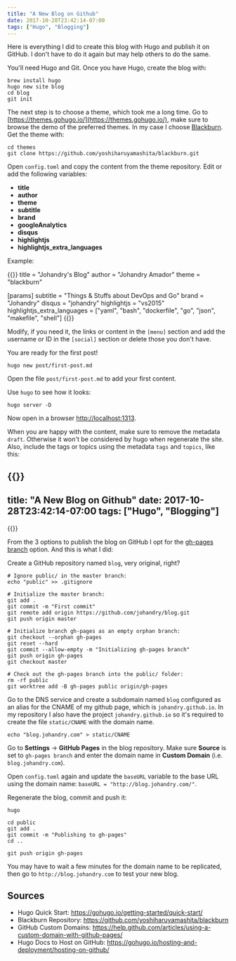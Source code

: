 ```yaml
---
title: "A New Blog on Github"
date: 2017-10-28T23:42:14-07:00
tags: ["Hugo", "Blogging"]
---
```


Here is everything I did to create this blog with Hugo and publish it on GitHub. I don't have to do it again but may help others to do the same.

You'll need Hugo and Git. Once you have Hugo, create the blog with:

```
brew install hugo
hugo new site blog
cd blog
git init
```

The next step is to choose a theme, which took me a long time. Go to [https://themes.gohugo.io/](https://themes.gohugo.io/), make sure to browse the demo of the preferred themes. In my case I choose [Blackburn](https://themes.gohugo.io/blackburn/). Get the theme with:

    cd themes
    git clone https://github.com/yoshiharuyamashita/blackburn.git

Open `config.toml` and copy the content from the theme repository. Edit or add the following variables:

* **title**
* **author**
* **theme**
* **subtitle**
* **brand**
* **googleAnalytics**
* **disqus**
* **highlightjs**
* **highlightjs_extra_languages**

Example:

{{<highlight toml>}}
title = "Johandry's Blog"
author = "Johandry Amador"
theme = "blackburn"

[params]
  subtitle = "Things & Stuffs about DevOps and Go"
  brand = "Johandry"
  disqus = "johandry"
  highlightjs = "vs2015"
  highlightjs_extra_languages = ["yaml", "bash", "dockerfile", "go", "json", "makefile", "shell"]
{{</highlight>}}

Modify, if you need it, the links or content in the `[menu]` section and add the username or ID in the `[social]` section or delete those you don't have.

You are ready for the first post!

    hugo new post/first-post.md

Open the file `post/first-post.md` to add your first content.

Use `hugo` to see how it looks:

    hugo server -D

Now open in a browser [http://localhost:1313](http://localhost:1313).

When you are happy with the content, make sure to remove the metadata `draft`. Otherwise it won't be considered by hugo when regenerate the site. Also, include the tags or topics using the metadata `tags` and `topics`, like this:

{{<highlight yaml>}}
---
title: "A New Blog on Github"
date: 2017-10-28T23:42:14-07:00
tags: ["Hugo", "Blogging"]
---
{{</highlight>}}

From the 3 options to publish the blog on GitHub I opt for the [gh-pages branch](https://gohugo.io/hosting-and-deployment/hosting-on-github/#deployment-from-your-gh-pages-branch) option. And this is what I did:

Create a GitHub repository named `blog`, very original, right?

    # Ignore public/ in the master branch:
    echo "public" >> .gitignore

    # Initialize the master branch:
    git add .
    git commit -m "First commit"
    git remote add origin https://github.com/johandry/blog.git
    git push origin master

    # Initialize branch gh-pages as an empty orphan branch:
    git checkout --orphan gh-pages
    git reset --hard
    git commit --allow-empty -m "Initializing gh-pages branch"
    git push origin gh-pages
    git checkout master

    # Check out the gh-pages branch into the public/ folder:
    rm -rf public
    git worktree add -B gh-pages public origin/gh-pages

Go to the DNS service and create a subdomain named `blog` configured as an alias for the CNAME of my github page, which is `johandry.github.io`. In my repository I also have the project `johandry.github.io` so it's required to create the file `static/CNAME` with the domain name.

    echo "blog.johandry.com" > static/CNAME

Go to **Settings** → **GitHub Pages** in the blog repository. Make sure **Source** is set to `gh-pages branch` and enter the domain name in **Custom Domain** (i.e. `blog.johandry.com`).

Open `config.toml` again and update the `baseURL` variable to the base URL using the domain name: `baseURL = "http://blog.johandry.com/"`.

Regenerate the blog, commit and push it:

    hugo

    cd public
    git add .
    git commit -m "Publishing to gh-pages"
    cd ..

    git push origin gh-pages

You may have to wait a few minutes for the domain name to be replicated, then go to `http://blog.johandry.com` to test your new blog.

## Sources

* Hugo Quick Start: https://gohugo.io/getting-started/quick-start/
* Blackburn Repository: https://github.com/yoshiharuyamashita/blackburn
* GitHub Custom Domains: https://help.github.com/articles/using-a-custom-domain-with-github-pages/
* Hugo Docs to Host on GitHub: https://gohugo.io/hosting-and-deployment/hosting-on-github/
